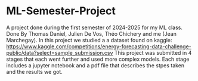 # ML-Semester-Project
A project done during the first semester of 2024-2025 for my ML class. Done By Thomas Daniel, Julien De Vos, Théo Chichery and me (Jean Marchegay). In this project we studied a a dataset found on kaggle: https://www.kaggle.com/competitions/energy-forecasting-data-challenge-public/data?select=sample_submission.csv This project was submitted in 4 stages that each went further and used more complex models. Each stage includes a jupyter notebook and a pdf file that describes the stpes taken and the results we got.
